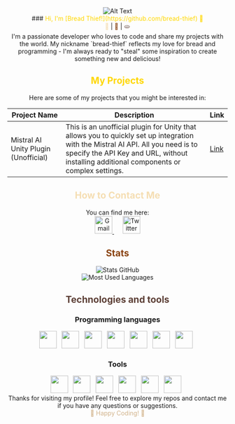 <div align="center">
    <img src="https://gifs.obs.ru-moscow-1.hc.sbercloud.ru/eef685eda3e1e5119037df64cba54f2e921f83863fbb2c7391c8e0f34836ca51.gif" alt="Alt Text"/>
</div>
<div align="center">
    ### <span style="color: #FFD700;">Hi, I'm [Bread Thief!](https://github.com/bread-thief) 👋</span>
</div>
<div align="center">
    <span style="color: #F5DEB3;">🍞</span> | <span style="color: #8B4513;">🥖</span> | <span style="color: #5D4037;">🫓</span>
</div>
<div align="center">
    I'm a passionate developer who loves to code and share my projects with the world. My nickname `bread-thief` reflects my love for bread and programming - I'm always ready to "steal" some inspiration to create something new and delicious!
</div>

## <div align="center"><span style="color: #FFD700;">My Projects</span></div>

<div align="center">
    Here are some of my projects that you might be interested in:
</div>

<div align="center">

| Project Name | Description | Link |
|----------|----------|--------|
| Mistral AI Unity Plugin (Unofficial) | This is an unofficial plugin for Unity that allows you to quickly set up integration with the Mistral AI API. All you need is to specify the API Key and URL, without installing additional components or complex settings. | [Link](https://github.com/bread-thief/Mistral-AI-Unity-Plugin-Unofficial) |

</div>

## <div align="center"><span style="color: #F5DEB3;">How to Contact Me</span></div>

<div align="center">
    You can find me here:
</div>
<div align="center">

<a href="mailto:bread.thief.dev@gmail.com" target="_blank">
    <img src="https://img.icons8.com/?size=256&id=P7UIlhbpWzZm&format=png" width="40" height="40" alt="Gmail"/>
</a>
&nbsp;&nbsp;&nbsp;&nbsp;
<a href="https://twitter.com/Bread_Thief_dev" target="_blank">
    <img src="https://img.icons8.com/?size=256&id=phOKFKYpe00C&format=png" width="40" height="40" alt="Twitter"/>
</a>

</div>

## <div align="center"><span style="color: #8B4513;">Stats</span></div>

<div align="center">
    <img src="https://github-readme-stats.vercel.app/api?username=bread-thief&show_icons=true&bg_color=000000&text_color=FF8400&title_color=FF8400&icon_color=F5DEB3" alt="Stats GitHub"/>
</div>
<div align="center">
    <img src="https://github-readme-stats.vercel.app/api/top-langs/?username=bread-thief&layout=compact&bg_color=000000&text_color=FF8400&title_color=FF8400" alt="Most Used Languages"/>
</div>

## <div align="center"><span style="color: #5D4037;">Technologies and tools</span></div>

### <div align="center">Programming languages</div>
<div align="center">
    <img src="https://cdn.jsdelivr.net/gh/devicons/devicon/icons/c/c-original.svg" width="40" height="40"/> &nbsp;
    <img src="https://cdn.jsdelivr.net/gh/devicons/devicon/icons/cplusplus/cplusplus-original.svg" width="40" height="40"/> &nbsp;
    <img src="https://cdn.jsdelivr.net/gh/devicons/devicon/icons/csharp/csharp-original.svg" width="40" height="40"/> &nbsp;
    <img src="https://cdn.jsdelivr.net/gh/devicons/devicon/icons/java/java-original.svg" width="40" height="40"/> &nbsp;
    <img src="https://cdn.jsdelivr.net/gh/devicons/devicon/icons/python/python-original.svg" width="40" height="40"/> &nbsp;
    <img src="https://cdn.jsdelivr.net/gh/devicons/devicon/icons/javascript/javascript-original.svg" width="40" height="40"/> &nbsp;
    <img src="https://cdn.jsdelivr.net/gh/devicons/devicon/icons/html5/html5-original.svg" width="40" height="40"/> &nbsp;
</div>

### <div align="center">Tools</div>
<div align="center">
    <img src="https://cdn.jsdelivr.net/gh/devicons/devicon/icons/visualstudio/visualstudio-plain.svg" width="40" height="40"/> &nbsp;
    <img src="https://cdn.jsdelivr.net/gh/devicons/devicon/icons/vscode/vscode-original.svg" width="40" height="40"/> &nbsp;
    <img src="https://cdn.jsdelivr.net/gh/devicons/devicon/icons/photoshop/photoshop-plain.svg" width="40" height="40"/> &nbsp;
    <img src="https://cdn.jsdelivr.net/gh/devicons/devicon/icons/jetbrains/jetbrains-original.svg" width="40" height="40"/> &nbsp;
    <img src="https://cdn.jsdelivr.net/gh/devicons/devicon/icons/blender/blender-original.svg" width="40" height="40"/> &nbsp;
    <img src="https://cdn.jsdelivr.net/gh/devicons/devicon/icons/unity/unity-original.svg" width="40" height="40"/> &nbsp;
</div>

<div align="center">
    Thanks for visiting my profile! Feel free to explore my repos and contact me if you have any questions or suggestions.
</div>
<div align="center">
    <span style="color: #D2B48C;">🍞 Happy Coding! 🍞</span>
</div>
